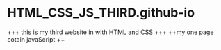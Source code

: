 # HTML_CSS_JS_THIRD.github-io
+++ this is my third website in with HTML and CSS +++
++my one page cotain javaScript ++

